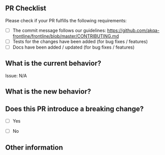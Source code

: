 ## PR Checklist
Please check if your PR fulfills the following requirements:

- [ ] The commit message follows our guidelines: https://github.com/akqa-frontline/frontline/blob/master/CONTRIBUTING.md
- [ ] Tests for the changes have been added (for bug fixes / features)
- [ ] Docs have been added / updated (for bug fixes / features)

## What is the current behavior?
<!-- Please describe the current behavior that you are modifying, or link to a relevant issue. -->

Issue: N/A

## What is the new behavior?


## Does this PR introduce a breaking change?

- [ ] Yes
- [ ] No


<!-- If this PR contains a breaking change, please describe the impact and migration path for existing applications below. -->


## Other information
